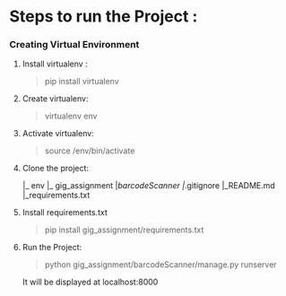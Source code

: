 #   Steps to run the Project :

### Creating Virtual Environment
1. Install  virtualenv :
    >  pip install virtualenv

2. Create virtualenv:
    > virtualenv env

3. Activate virtualenv:
    > source /env/bin/activate 

4. Clone the project:
    
    |_ env
    |_ gig_assignment
        |_barcodeScanner
        |_.gitignore
        |_README.md 
        |_requirements.txt

5. Install requirements.txt
    > pip install gig_assignment/requirements.txt

6. Run the Project:
    > python gig_assignment/barcodeScanner/manage.py runserver

    It will be displayed at
    localhost:8000